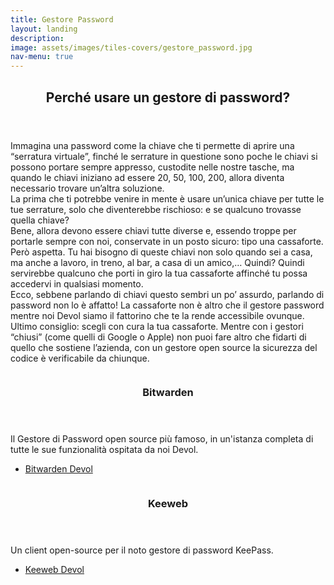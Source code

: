 ```yaml
---
title: Gestore Password
layout: landing
description:
image: assets/images/tiles-covers/gestore_password.jpg
nav-menu: true
---
```


<!-- Main -->
<div id="main">

<!-- One -->
<section id="one">
	<div class="inner">
		<header class="major">
			<h2>Perché usare un gestore di password?</h2>
		</header>
		<p>
			Immagina una password come la chiave che ti permette di aprire una “serratura virtuale”, finché le serrature in questione sono poche le chiavi si possono portare sempre appresso, custodite nelle nostre tasche, ma quando le chiavi iniziano ad essere 20, 50, 100, 200, allora diventa necessario trovare un’altra soluzione.<br>
			La prima che ti potrebbe venire in mente è usare un’unica chiave per tutte le tue serrature, solo che diventerebbe rischioso: e se qualcuno trovasse quella chiave?<br>
			Bene, allora devono essere chiavi tutte diverse e, essendo troppe per portarle sempre con noi, conservate in un posto sicuro: tipo una cassaforte.<br>
			Però aspetta. Tu hai bisogno di queste chiavi non solo quando sei a casa, ma anche a lavoro, in treno, al bar, a casa di un amico,… Quindi? Quindi servirebbe qualcuno che porti in giro la tua cassaforte affinché tu possa accedervi in qualsiasi momento.<br>
			Ecco, sebbene parlando di chiavi questo sembri un po’ assurdo, parlando di password non lo è affatto! La cassaforte non è altro che il gestore password mentre noi Devol siamo il fattorino che te la rende accessibile ovunque.<br>
			Ultimo consiglio: scegli con cura la tua cassaforte. Mentre con i gestori “chiusi” (come quelli di Google o Apple) non puoi fare altro che fidarti di quello che sostiene l’azienda, con un gestore open source la sicurezza del codice è verificabile da chiunque.
		</p>
	</div>
</section>

<!-- Two -->
<section id="two" class="spotlights">
	<section>
		<img src="{{ "assets/images/logos/gestore_password/bitwarden.jpg" | relative_url }}" alt="">
		<div class="content">
			<div class="inner">
				<header class="major">
					<h3>Bitwarden</h3>
				</header>
				<p>Il Gestore di Password open source più famoso, in un'istanza completa di tutte le sue funzionalità ospitata da noi Devol.</p> <!-- cambiare-->
				<ul class="actions">
					<li><a href="https://bitwarden.devol.it" class="button">Bitwarden Devol</a></li>
				</ul>
			</div>
		</div>
	</section>
	<section>
		<img src="{{ "assets/images/logos/gestore_password/keeweb.jpg" | relative_url }}" alt="">
		<div class="content">
			<div class="inner">
				<header class="major">
					<h3>Keeweb</h3>
				</header>
				<p>Un client open-source per il noto gestore di password KeePass.</p> <!-- cambiare -->
				<ul class="actions">
					<li><a href="https://keeweb.devol.it" class="button">Keeweb Devol</a></li>
				</ul>
			</div>
		</div>
	</section>
</section>

</div>

